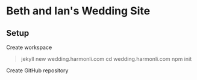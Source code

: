 Beth and Ian's Wedding Site
===========================

Setup
-----

Create workspace

  > jekyll new wedding.harmonli.com
  > cd wedding.harmonli.com
  > npm init

Create GitHub repository
